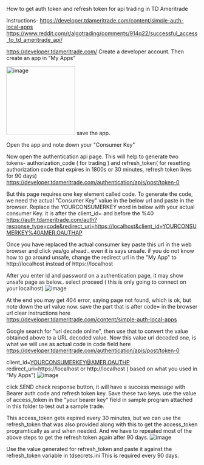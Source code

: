 How to get auth token and refresh token for api trading in TD Ameritrade

Instructions-
https://developer.tdameritrade.com/content/simple-auth-local-apps
https://www.reddit.com/r/algotrading/comments/914q22/successful_access_to_td_ameritrade_api/


https://developer.tdameritrade.com/
Create a developer account.
Then create an app in "My Apps"


<img width="181" alt="image" src="https://user-images.githubusercontent.com/112670649/206616542-7b818004-bccf-48dd-ad91-25904a991acb.png">
save the app.

Open the app and note down your "Consumer Key"

Now open the authentication api page. This will help to generate two tokens-  authorization_code ( for trading ) and 
refresh_token( for resetting authorization code that expires in 1800s or 30 minutes, refresh token lives for 90 days)
https://developer.tdameritrade.com/authentication/apis/post/token-0

But this page requires one key element called code. To generate the code, we need the actual "Consumer Key" value  in the below url and paste in the browser.
Replace the YOURCONSUMERKEY word in below with your actual consumer Key. it is after the client_id= and before the %40
https://auth.tdameritrade.com/auth?response_type=code&redirect_uri=https://localhost&client_id=YOURCONSUMERKEY%40AMER.OAUTHAP

Once you have replaced the actual consumer key paste this url in the web browser and click yes/go ahead.. even it is says unsafe. if you do not know how to go around unsafe, change the redirect url in the "My App" to http://localhost instead of https://localhost

After you enter id and password on a authentication page, it may show unsafe page as below.. select proceed ( this is only going to connect on your localhost)
![image](https://github.com/scarplus/signals/assets/112670649/42ef4ec9-fb0e-4c79-8ec0-d8737b6680d0)


At the end you may get 404 error, saying page not found, which is ok, but note down the url value now. save the part that is after code= in the browser url
clear instructions here https://developer.tdameritrade.com/content/simple-auth-local-apps 

Google search for "url decode online", then use that to convert the value obtained above to a URL decoded value.
Now this value url decoded one, is what we will use as actual code in code field here https://developer.tdameritrade.com/authentication/apis/post/token-0
 
client_id=YOURCONSUMERKEY@AMER.OAUTHP
redirect_uri=https://localhost or http://localhost ( based on what you used in "My Apps")
![image](https://user-images.githubusercontent.com/112670649/220813122-49de9e62-5915-4f06-8210-0b998ba0f1fb.png)


click SEND 
check response button, it will have a success message with Bearer auth code and refresh token key. Save these two keys.
use the value of access_token in the "your bearer key" field in sample program attached in this folder to test out a sample trade.

This access_token gets expired every 30 minutes, but we can use the refresh_token that was also provided along with this to get the access_token programtically as and when needed. And we have to repeated most of the above steps to get the refresh token again after 90 days.
![image](https://user-images.githubusercontent.com/112670649/220813238-1587f3bb-2645-4f8c-bb84-cbfe6eb0b5af.png)


Use the value generated for refresh_token and paste it against the refresh_token variable in tdsecrets.ini This is required every 90 days.





